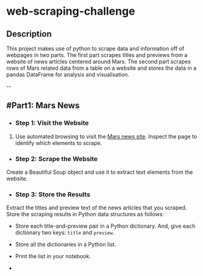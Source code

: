 # web-scraping-challenge

## Description
This project makes use of python to scrape data and information off of webpages in two parts. The first part scrapes titles and previews from a website of news articles centered around Mars. The second part scrapes rows of Mars related data from a table on a website and stores the data in a pandas DataFrame for analysis and visualisation.

--

## #Part1: Mars News

- ### Step 1: Visit the Website

1. Use automated browsing to visit the [Mars news site](https://static.bc-edx.com/data/web/mars_news/index.html). Inspect the page to identify which elements to scrape.

- ### Step 2: Scrape the Website

Create a Beautiful Soup object and use it to extract text elements from the website.

- ### Step 3: Store the Results

Extract the titles and preview text of the news articles that you scraped. Store the scraping results in Python data structures as follows:

* Store each title-and-preview pair in a Python dictionary. And, give each dictionary two keys: `title` and `preview`.

* Store all the dictionaries in a Python list.

* Print the list in your notebook.

- 
